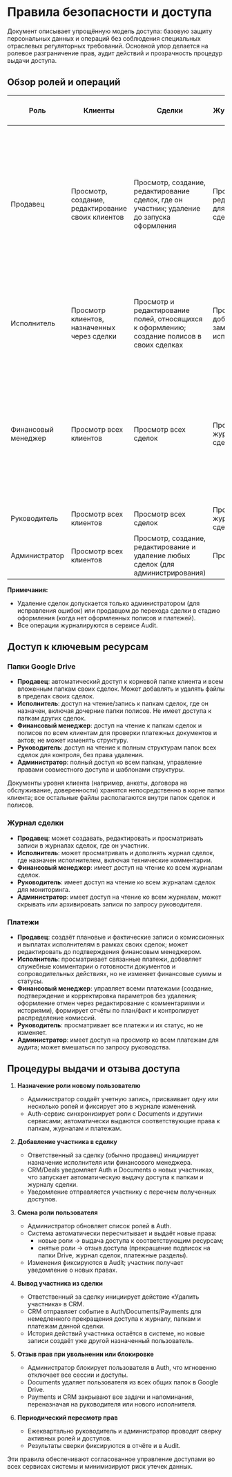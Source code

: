 # Правила безопасности и доступа

Документ описывает упрощённую модель доступа: базовую защиту персональных данных и операций без соблюдения специальных отраслевых регуляторных требований. Основной упор делается на ролевое разграничение прав, аудит действий и прозрачность процедур выдачи доступа.

## Обзор ролей и операций

| Роль | Клиенты | Сделки | Журнал сделки | Документы | Полисы | Платежи | Задачи | Отчёты и метрики | Управление пользователями и ролями |
| --- | --- | --- | --- | --- | --- | --- | --- | --- | --- |
| Продавец | Просмотр, создание, редактирование своих клиентов | Просмотр, создание, редактирование сделок, где он участник; удаление до запуска оформления | Просмотр и редактирование для своих сделок | Просмотр и загрузка файлов в свои папки | Просмотр и редактирование полисов своих сделок | Просмотр и создание записей по своим платежам; редактирование до подтверждения | Просмотр и выполнение задач, где он исполнитель; создание задач в своих сделках; управление задачами как постановщик (изменение исполнителя и срока, отмена, возврат на доработку) | Просмотр персональных метрик | Нет доступа |
| Исполнитель | Просмотр клиентов, назначенных через сделки | Просмотр и редактирование полей, относящихся к оформлению; создание полисов в своих сделках | Просмотр и добавление заметок о ходе исполнения | Просмотр и загрузка файлов в папки сделок, где он назначен | Просмотр, создание и редактирование полисов, где он назначен исполнителем | Просмотр платежей своих сделок и добавление служебных комментариев без изменения сумм и статусов | Просмотр и выполнение назначенных задач | Нет доступа | Нет доступа |
| Финансовый менеджер | Просмотр всех клиентов | Просмотр всех сделок | Просмотр журналов сделок | Просмотр файлов, относящихся к платежам и актам | Просмотр полисов | Создание, подтверждение и корректировка платежей без удаления: перевод статусов, фиксация отмен через редактирование с комментариями и историями; контроль распределений | Просмотр задач по платежам | Просмотр финансовых отчётов | Нет доступа |
| Руководитель | Просмотр всех клиентов | Просмотр всех сделок | Просмотр журналов сделок | Просмотр документов по сделкам | Просмотр всех полисов | Просмотр платежей | Просмотр задач | Просмотр всех отчётов и метрик | Нет доступа |
| Администратор | Просмотр всех клиентов | Просмотр, создание, редактирование и удаление любых сделок (для администрирования) | Просмотр | Управление структурами папок и доступами | Просмотр | Просмотр | Просмотр | Просмотр | Полное управление пользователями, ролями и настройками |

**Примечания:**
- Удаление сделок допускается только администратором (для исправления ошибок) или продавцом до перехода сделки в стадию оформления (когда нет оформленных полисов и платежей).
- Все операции журналируются в сервисе Audit.

## Доступ к ключевым ресурсам

### Папки Google Drive
- **Продавец**: автоматический доступ к корневой папке клиента и всем вложенным папкам своих сделок. Может добавлять и удалять файлы в пределах своих сделок.
- **Исполнитель**: доступ на чтение/запись к папкам сделок, где он назначен, включая дочерние папки полисов. Не имеет доступа к папкам других сделок.
- **Финансовый менеджер**: доступ на чтение к папкам сделок и полисов по всем клиентам для проверки платежных документов и актов; не может изменять структуру.
- **Руководитель**: доступ на чтение к полным структурам папок всех сделок для контроля, без права удаления.
- **Администратор**: полный доступ ко всем папкам, управление правами совместного доступа и шаблонами структуры.

Документы уровня клиента (например, анкеты, договора на обслуживание, доверенности) хранятся непосредственно в корне папки клиента; все остальные файлы располагаются внутри папок сделок и полисов.

### Журнал сделки
- **Продавец**: может создавать, редактировать и просматривать записи в журналах сделок, где он участник.
- **Исполнитель**: может просматривать и дополнять журнал сделок, где назначен исполнителем, включая технические комментарии.
- **Финансовый менеджер**: имеет доступ на чтение ко всем журналам сделок.
- **Руководитель**: имеет доступ на чтение ко всем журналам сделок для мониторинга.
- **Администратор**: имеет доступ на чтение ко всем журналам, может скрывать или архивировать записи по запросу руководителя.

### Платежи
- **Продавец**: создаёт плановые и фактические записи о комиссионных и выплатах исполнителям в рамках своих сделок; может редактировать до подтверждения финансовым менеджером.
- **Исполнитель**: просматривает связанные платежи, добавляет служебные комментарии о готовности документов и сопроводительных действиях, но не изменяет финансовые суммы и статусы.
- **Финансовый менеджер**: управляет всеми платежами (создание, подтверждение и корректировка параметров без удаления; оформление отмен через редактирование с комментариями и историями), формирует отчёты по план/факт и контролирует распределение комиссий.
- **Руководитель**: просматривает все платежи и их статус, но не изменяет.
- **Администратор**: имеет доступ на просмотр ко всем платежам для аудита; может вмешаться по запросу руководства.

## Процедуры выдачи и отзыва доступа

1. **Назначение роли новому пользователю**
   - Администратор создаёт учетную запись, присваивает одну или несколько ролей и фиксирует это в журнале изменений.
   - Auth-сервис синхронизирует роли с Documents и другими сервисами; автоматически выдаются соответствующие права к папкам, журналам и платежам.

2. **Добавление участника в сделку**
   - Ответственный за сделку (обычно продавец) инициирует назначение исполнителя или финансового менеджера.
   - CRM/Deals уведомляет Auth и Documents о новых участниках, что запускает автоматическую выдачу доступа к папкам и журналу сделки.
   - Уведомление отправляется участнику с перечнем полученных доступов.

3. **Смена роли пользователя**
   - Администратор обновляет список ролей в Auth.
   - Система автоматически пересчитывает и выдаёт новые права:
     - новые роли -> выдача доступа к соответствующим ресурсам;
     - снятые роли -> отзыв доступа (прекращение подписок на папки Drive, журнал сделок, платежные разделы).
   - Изменения фиксируются в Audit; участник получает уведомление о новых правах.

4. **Вывод участника из сделки**
   - Ответственный за сделку инициирует действие «Удалить участника» в CRM.
   - CRM отправляет событие в Auth/Documents/Payments для немедленного прекращения доступа к журналу, папкам и платежам данной сделки.
   - История действий участника остаётся в системе, но новые записи создаёт уже другой назначенный пользователь.

5. **Отзыв прав при увольнении или блокировке**
   - Администратор блокирует пользователя в Auth, что мгновенно отключает все сессии и доступы.
   - Documents удаляет пользователя из всех общих папок в Google Drive.
   - Payments и CRM закрывают все задачи и напоминания, переназначая на руководителя или нового исполнителя.

6. **Периодический пересмотр прав**
   - Ежеквартально руководитель и администратор проводят сверку активных ролей и доступов.
   - Результаты сверки фиксируются в отчёте и в Audit.

Эти правила обеспечивают согласованное управление доступами во всех сервисах системы и минимизируют риск утечек данных.
